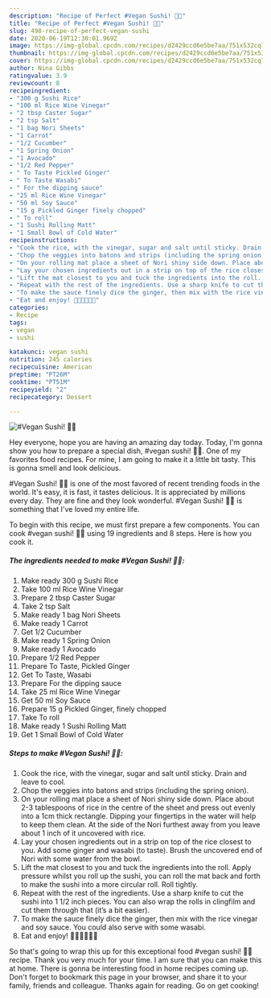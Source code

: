 ```yaml
---
description: "Recipe of Perfect #Vegan Sushi! 🍣🍙"
title: "Recipe of Perfect #Vegan Sushi! 🍣🍙"
slug: 498-recipe-of-perfect-vegan-sushi
date: 2020-06-19T12:30:01.969Z
image: https://img-global.cpcdn.com/recipes/d2429ccd6e5be7aa/751x532cq70/vegan-sushi-🍣🍙-recipe-main-photo.jpg
thumbnail: https://img-global.cpcdn.com/recipes/d2429ccd6e5be7aa/751x532cq70/vegan-sushi-🍣🍙-recipe-main-photo.jpg
cover: https://img-global.cpcdn.com/recipes/d2429ccd6e5be7aa/751x532cq70/vegan-sushi-🍣🍙-recipe-main-photo.jpg
author: Nina Gibbs
ratingvalue: 3.9
reviewcount: 8
recipeingredient:
- "300 g Sushi Rice"
- "100 ml Rice Wine Vinegar"
- "2 tbsp Caster Sugar"
- "2 tsp Salt"
- "1 bag Nori Sheets"
- "1 Carrot"
- "1/2 Cucumber"
- "1 Spring Onion"
- "1 Avocado"
- "1/2 Red Pepper"
- " To Taste Pickled Ginger"
- " To Taste Wasabi"
- " For the dipping sauce"
- "25 ml Rice Wine Vinegar"
- "50 ml Soy Sauce"
- "15 g Pickled Ginger finely chopped"
- " To roll"
- "1 Sushi Rolling Matt"
- "1 Small Bowl of Cold Water"
recipeinstructions:
- "Cook the rice, with the vinegar, sugar and salt until sticky. Drain and leave to cool."
- "Chop the veggies into batons and strips (including the spring onion)."
- "On your rolling mat place a sheet of Nori shiny side down. Place about 2-3 tablespoons of rice in the centre of the sheet and press out evenly into a 1cm thick rectangle. Dipping your fingertips in the water will help to keep them clean. At the side of the Nori furthest away from you leave about 1 inch of it uncovered with rice."
- "Lay your chosen ingredients out in a strip on top of the rice closest to you. Add some ginger and wasabi (to taste). Brush the uncovered end of Nori with some water from the bowl."
- "Lift the mat closest to you and tuck the ingredients into the roll. Apply pressure whilst you roll up the sushi, you can roll the mat back and forth to make the sushi into a more circular roll. Roll tightly."
- "Repeat with the rest of the ingredients. Use a sharp knife to cut the sushi into 1 1/2 inch pieces. You can also wrap the rolls in clingfilm and cut them through that (it’s a bit easier)."
- "To make the sauce finely dice the ginger, then mix with the rice vinegar and soy sauce. You could also serve with some wasabi."
- "Eat and enjoy! 🍙🍣🍘🍚🥢😋"
categories:
- Recipe
tags:
- vegan
- sushi

katakunci: vegan sushi 
nutrition: 245 calories
recipecuisine: American
preptime: "PT26M"
cooktime: "PT51M"
recipeyield: "2"
recipecategory: Dessert

---
```



![#Vegan Sushi! 🍣🍙](https://img-global.cpcdn.com/recipes/d2429ccd6e5be7aa/751x532cq70/vegan-sushi-🍣🍙-recipe-main-photo.jpg)

Hey everyone, hope you are having an amazing day today. Today, I'm gonna show you how to prepare a special dish, #vegan sushi! 🍣🍙. One of my favorites food recipes. For mine, I am going to make it a little bit tasty. This is gonna smell and look delicious.

#Vegan Sushi! 🍣🍙 is one of the most favored of recent trending foods in the world. It's easy, it is fast, it tastes delicious. It is appreciated by millions every day. They are fine and they look wonderful. #Vegan Sushi! 🍣🍙 is something that I've loved my entire life.




To begin with this recipe, we must first prepare a few components. You can cook #vegan sushi! 🍣🍙 using 19 ingredients and 8 steps. Here is how you cook it.

<!--inarticleads1-->

##### The ingredients needed to make #Vegan Sushi! 🍣🍙:

1. Make ready 300 g Sushi Rice
1. Take 100 ml Rice Wine Vinegar
1. Prepare 2 tbsp Caster Sugar
1. Take 2 tsp Salt
1. Make ready 1 bag Nori Sheets
1. Make ready 1 Carrot
1. Get 1/2 Cucumber
1. Make ready 1 Spring Onion
1. Make ready 1 Avocado
1. Prepare 1/2 Red Pepper
1. Prepare  To Taste, Pickled Ginger
1. Get  To Taste, Wasabi
1. Prepare  For the dipping sauce
1. Take 25 ml Rice Wine Vinegar
1. Get 50 ml Soy Sauce
1. Prepare 15 g Pickled Ginger, finely chopped
1. Take  To roll
1. Make ready 1 Sushi Rolling Matt
1. Get 1 Small Bowl of Cold Water




<!--inarticleads2-->

##### Steps to make #Vegan Sushi! 🍣🍙:

1. Cook the rice, with the vinegar, sugar and salt until sticky. Drain and leave to cool.
1. Chop the veggies into batons and strips (including the spring onion).
1. On your rolling mat place a sheet of Nori shiny side down. Place about 2-3 tablespoons of rice in the centre of the sheet and press out evenly into a 1cm thick rectangle. Dipping your fingertips in the water will help to keep them clean. At the side of the Nori furthest away from you leave about 1 inch of it uncovered with rice.
1. Lay your chosen ingredients out in a strip on top of the rice closest to you. Add some ginger and wasabi (to taste). Brush the uncovered end of Nori with some water from the bowl.
1. Lift the mat closest to you and tuck the ingredients into the roll. Apply pressure whilst you roll up the sushi, you can roll the mat back and forth to make the sushi into a more circular roll. Roll tightly.
1. Repeat with the rest of the ingredients. Use a sharp knife to cut the sushi into 1 1/2 inch pieces. You can also wrap the rolls in clingfilm and cut them through that (it’s a bit easier).
1. To make the sauce finely dice the ginger, then mix with the rice vinegar and soy sauce. You could also serve with some wasabi.
1. Eat and enjoy! 🍙🍣🍘🍚🥢😋




So that's going to wrap this up for this exceptional food #vegan sushi! 🍣🍙 recipe. Thank you very much for your time. I am sure that you can make this at home. There is gonna be interesting food in home recipes coming up. Don't forget to bookmark this page in your browser, and share it to your family, friends and colleague. Thanks again for reading. Go on get cooking!
